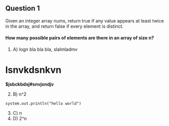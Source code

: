 ## Question 1
Given an integer array nums, return true if any value appears at least twice in the array, and return false if every element is distinct.

#### How many possible pairs of elements are there in an array of size n?

1. A) logn
  bla bla bla, slalmladmv
  # lsnvkdsnkvn
  **$jsbckbdsj#snvjsndjv**

2. B) n^2
  ```
  system.out.println("hello world")
  ```
3. C) n
4. D) 2^n
